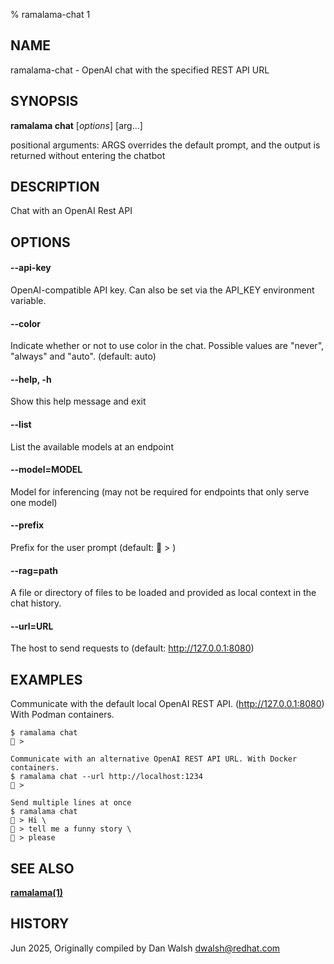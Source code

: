 % ramalama-chat 1

## NAME
ramalama\-chat - OpenAI chat with the specified REST API URL

## SYNOPSIS
**ramalama chat** [*options*] [arg...]

positional arguments:
  ARGS                  overrides the default prompt, and the output is
                        returned without entering the chatbot

## DESCRIPTION
Chat with an OpenAI Rest API

## OPTIONS

#### **--api-key**
OpenAI-compatible API key.
Can also be set via the API_KEY environment variable.

#### **--color**
Indicate whether or not to use color in the chat.
Possible values are "never", "always" and "auto". (default: auto)

#### **--help**, **-h**
Show this help message and exit

#### **--list**
List the available models at an endpoint

#### **--model**=MODEL
Model for inferencing (may not be required for endpoints that only serve one model)

#### **--prefix**
Prefix for the user prompt (default: 🦭 > )

#### **--rag**=path
A file or directory of files to be loaded and provided as local context in the chat history.

#### **--url**=URL
The host to send requests to (default: http://127.0.0.1:8080)


## EXAMPLES

Communicate with the default local OpenAI REST API. (http://127.0.0.1:8080)
With Podman containers.
```
$ ramalama chat
🦭 >

Communicate with an alternative OpenAI REST API URL. With Docker containers.
$ ramalama chat --url http://localhost:1234
🐋 >

Send multiple lines at once
$ ramalama chat
🦭 > Hi \
🦭 > tell me a funny story \
🦭 > please
```

## SEE ALSO
**[ramalama(1)](ramalama.1.md)**

## HISTORY
Jun 2025, Originally compiled by Dan Walsh <dwalsh@redhat.com>
